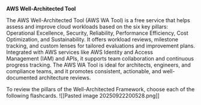
**AWS Well-Architected Tool**

The AWS Well-Architected Tool (AWS WA Tool) is a free service that helps assess and improve cloud workloads based on the six key pillars: Operational Excellence, Security, Reliability, Performance Efficiency, Cost Optimization, and Sustainability. It offers workload reviews, milestone tracking, and custom lenses for tailored evaluations and improvement plans. Integrated with AWS services like AWS Identity and Access Management (IAM) and APIs, it supports team collaboration and continuous progress tracking. The AWS WA Tool is ideal for architects, engineers, and compliance teams, and it promotes consistent, actionable, and well-documented architecture reviews.


To review the pillars of the Well-Architected Framework, choose each of the following flashcards.
![[Pasted image 20250922200528.png]]
